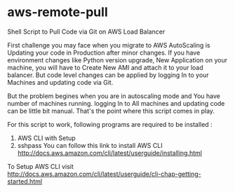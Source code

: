 # aws-remote-pull
Shell Script to Pull Code via Git on AWS Load Balancer

First challenge you may face when you migrate to AWS AutoScaling is Updating your code in Production after minor changes.
If you have environment changes like Python version upgrade, New Application on your machine, you will have to Create New AMI and attach it to your load balancer. But code level changes can be applied by logging In to your Machines and updating code via Git.

But the problem begines when you are in autoscaling mode and You have number of machines running. logging In to All machines and updating code can be little bit manual. That's the point where this script comes in play.

For this script to work, following programs are required to be installed :
1.	AWS CLI with Setup 
2.	sshpass 
You can follow this link to install AWS CLI 
http://docs.aws.amazon.com/cli/latest/userguide/installing.html 

To Setup AWS CLI visit
http://docs.aws.amazon.com/cli/latest/userguide/cli-chap-getting-started.html



